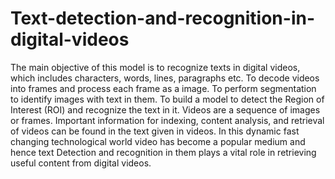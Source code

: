 # Text-detection-and-recognition-in-digital-videos
The main objective of this model is to recognize texts in digital videos, which includes characters, words, lines, paragraphs etc. To decode videos into frames and process each frame as a image.
To perform segmentation to identify images with text in them.
To build a model to detect the Region of Interest (ROI) and recognize the text in it.
Videos are a sequence of images or frames. Important information for indexing, content analysis, and retrieval of videos can be found in the text given in videos. 
In this dynamic fast changing technological world video has become a popular medium and hence text Detection and recognition in them plays a vital role in retrieving useful content from digital videos.

